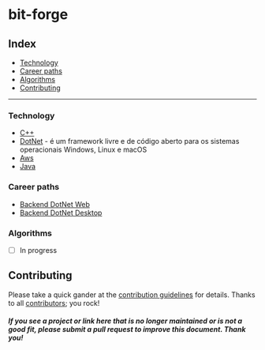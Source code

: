 # <h1>**bit-forge**</h1>

## Index

- [Technology](#technology)
- [Career paths](#career-paths)
- [Algorithms](#algorithms)
- [Contributing](#contributing)
---

### Technology

- [C++](https://github.com/lekrieg/bit-forge/tree/main/technologies/cpp/cpp.md)
- [DotNet](https://github.com/lekrieg/bit-forge/tree/main/technologies/dotNet/dotNet.md) - é um framework livre e de código aberto para os sistemas operacionais Windows, Linux e macOS
- [Aws](https://github.com/lekrieg/bit-forge/tree/main/technologies/aws/aws.md)
- [Java](https://github.com/lekrieg/bit-forge/tree/main/technologies/java/java.md)

### Career paths

- [Backend DotNet Web](https://github.com/lekrieg/bit-forge/tree/main/careerPaths/backendDotNetWeb/backendDotNetWeb.md)
- [Backend DotNet Desktop](https://github.com/lekrieg/bit-forge/tree/main/careerPaths/backendDotNetDesktop/backendDotNetDesktop.md)

### Algorithms
- [ ] In progress

## Contributing
Please take a quick gander at the [contribution guidelines](https://github.com/lekrieg/bit-forge/blob/main/CONTRIBUTING.md) for details.
Thanks to all [contributors](https://github.com/lekrieg/bit-forge/graphs/contributors); you rock!

#### *If you see a project or link here that is no longer maintained or is not a good fit, please submit a pull request to improve this document. Thank you!*
